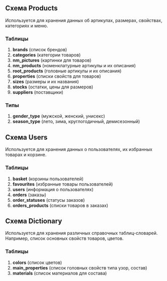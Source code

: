 ## Схема Products
Используется для хранения данных об артикулах, размерах, свойствах, категориях и меню.

### Таблицы
1. <b>brands</b> (список брендов)
2. <b>categories</b> (категории товаров)
3. <b>nm_pictures</b> (картинки для товаров)
4. <b>nm_products</b> (номенклатурные артикулы и их описания)
5. <b>root_products</b> (головные артикулы и их описания)
6. <b>properties</b> (списки свойств для товаров)
7. <b>sizes</b> (размеры и их названия)
8. <b>stocks</b> (остатки, цены для размеров)
9. <b>suppliers</b> (поставщики)

### Типы
1. <b>gender_type</b> (мужской, женский, унисекс)
2. <b>season_type</b> (лето, зима, круглогодичный, демисезонный)

## Схема Users
Используется для хранения данных о пользователях, их избранных товарах и корзине.

### Таблицы
1. <b>basket</b> (корзины пользователей)
2. <b>favourites</b> (избранные товары пользователей)
3. <b>users</b> (информация о пользователях)
4. <b>orders</b> (заказы)
5. <b>order_statuses</b> (статусы заказов)
6. <b>orders_products</b> (списки товаров в заказах)

## Схема Dictionary
Используется для хранения различных справочных таблиц-словарей. Например, список основных свойств товаров, цветов.

### Таблицы
1. <b>colors</b> (список цветов)
2. <b>main_properties</b> (список головных свойств типа узор, состав)
3. <b>materials</b> (список материалов для состава)
